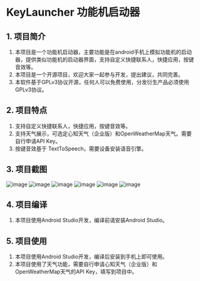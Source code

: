 # KeyLauncher 功能机启动器

## 1. 项目简介
1. 本项目是一个功能机启动器，主要功能是在android手机上模拟功能机的启动器，提供类似功能机的启动器界面，支持自定义快捷联系人，快捷应用，按键音效等。
2. 本项目是一个开源项目，欢迎大家一起参与开发，提出建议，共同完善。
3. 本软件基于GPLv3协议开源，任何人可以免费使用，分发衍生产品必须使用GPLv3协议。

## 2. 项目特点
1. 支持自定义快捷联系人，快捷应用，按键音效等。
2. 支持天气展示，可选定心知天气（企业版）和OpenWeatherMap天气。需要自行申请API Key。
3. 按键音效基于 TextToSpeech，需要设备安装语音引擎。

## 3. 项目截图
![image](./img/5.jpg)
![image](./img/1.jpg)
![image](./img/2.jpg)
![image](./img/3.jpg)
![image](./img/4.jpg)
![image](./img/6.jpg)

## 4. 项目编译
1. 本项目使用Android Studio开发，编译前请安装Android Studio。

## 5. 项目使用
1. 本项目使用Android Studio开发，编译后安装到手机上即可使用。
2. 本项目使用了天气功能，需要自行申请心知天气（企业版）和OpenWeatherMap天气的API Key，填写到项目中。
